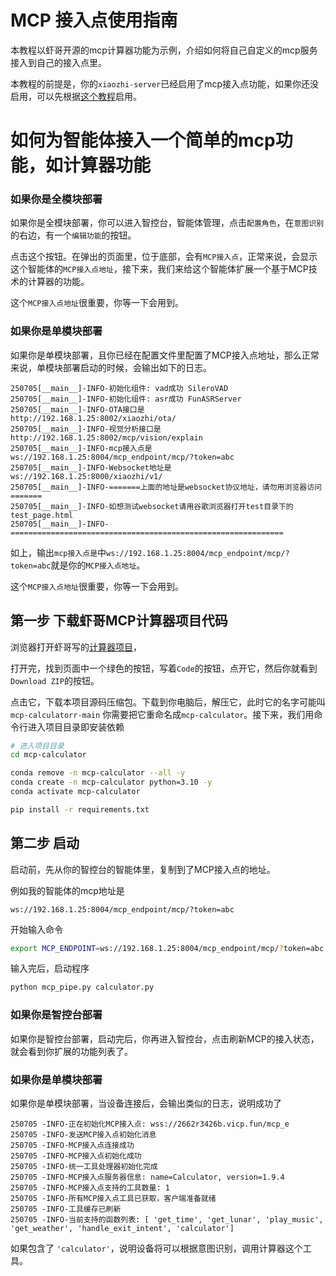# MCP 接入点使用指南

本教程以虾哥开源的mcp计算器功能为示例，介绍如何将自己自定义的mcp服务接入到自己的接入点里。

本教程的前提是，你的`xiaozhi-server`已经启用了mcp接入点功能，如果你还没启用，可以先根据[这个教程](./mcp-endpoint-enable.md)启用。

# 如何为智能体接入一个简单的mcp功能，如计算器功能

### 如果你是全模块部署
如果你是全模块部署，你可以进入智控台，智能体管理，点击`配置角色`，在`意图识别`的右边，有一个`编辑功能`的按钮。

点击这个按钮。在弹出的页面里，位于底部，会有`MCP接入点`，正常来说，会显示这个智能体的`MCP接入点地址`，接下来，我们来给这个智能体扩展一个基于MCP技术的计算器的功能。

这个`MCP接入点地址`很重要，你等一下会用到。

### 如果你是单模块部署
如果你是单模块部署，且你已经在配置文件里配置了MCP接入点地址，那么正常来说，单模块部署启动的时候，会输出如下的日志。
```
250705[__main__]-INFO-初始化组件: vad成功 SileroVAD
250705[__main__]-INFO-初始化组件: asr成功 FunASRServer
250705[__main__]-INFO-OTA接口是          http://192.168.1.25:8002/xiaozhi/ota/
250705[__main__]-INFO-视觉分析接口是     http://192.168.1.25:8002/mcp/vision/explain
250705[__main__]-INFO-mcp接入点是        ws://192.168.1.25:8004/mcp_endpoint/mcp/?token=abc
250705[__main__]-INFO-Websocket地址是    ws://192.168.1.25:8000/xiaozhi/v1/
250705[__main__]-INFO-=======上面的地址是websocket协议地址，请勿用浏览器访问=======
250705[__main__]-INFO-如想测试websocket请用谷歌浏览器打开test目录下的test_page.html
250705[__main__]-INFO-=============================================================
```

如上，输出`mcp接入点是`中`ws://192.168.1.25:8004/mcp_endpoint/mcp/?token=abc`就是你的`MCP接入点地址`。

这个`MCP接入点地址`很重要，你等一下会用到。

## 第一步 下载虾哥MCP计算器项目代码

浏览器打开虾哥写的[计算器项目](https://github.com/78/mcp-calculator)，

打开完，找到页面中一个绿色的按钮，写着`Code`的按钮，点开它，然后你就看到`Download ZIP`的按钮。

点击它，下载本项目源码压缩包。下载到你电脑后，解压它，此时它的名字可能叫`mcp-calculatorr-main`
你需要把它重命名成`mcp-calculator`。接下来，我们用命令行进入项目目录即安装依赖


```bash
# 进入项目目录
cd mcp-calculator

conda remove -n mcp-calculator --all -y
conda create -n mcp-calculator python=3.10 -y
conda activate mcp-calculator

pip install -r requirements.txt
```

## 第二步 启动

启动前，先从你的智控台的智能体里，复制到了MCP接入点的地址。

例如我的智能体的mcp地址是
```
ws://192.168.1.25:8004/mcp_endpoint/mcp/?token=abc
```

开始输入命令

```bash
export MCP_ENDPOINT=ws://192.168.1.25:8004/mcp_endpoint/mcp/?token=abc
```

输入完后，启动程序

```bash
python mcp_pipe.py calculator.py
```

### 如果你是智控台部署
如果你是智控台部署，启动完后，你再进入智控台，点击刷新MCP的接入状态，就会看到你扩展的功能列表了。

### 如果你是单模块部署
如果你是单模块部署，当设备连接后，会输出类似的日志，说明成功了

```
250705 -INFO-正在初始化MCP接入点: wss://2662r3426b.vicp.fun/mcp_e 
250705 -INFO-发送MCP接入点初始化消息
250705 -INFO-MCP接入点连接成功
250705 -INFO-MCP接入点初始化成功
250705 -INFO-统一工具处理器初始化完成
250705 -INFO-MCP接入点服务器信息: name=Calculator, version=1.9.4
250705 -INFO-MCP接入点支持的工具数量: 1
250705 -INFO-所有MCP接入点工具已获取，客户端准备就绪
250705 -INFO-工具缓存已刷新
250705 -INFO-当前支持的函数列表: [ 'get_time', 'get_lunar', 'play_music', 'get_weather', 'handle_exit_intent', 'calculator']
```
如果包含了 `'calculator'`，说明设备将可以根据意图识别，调用计算器这个工具。